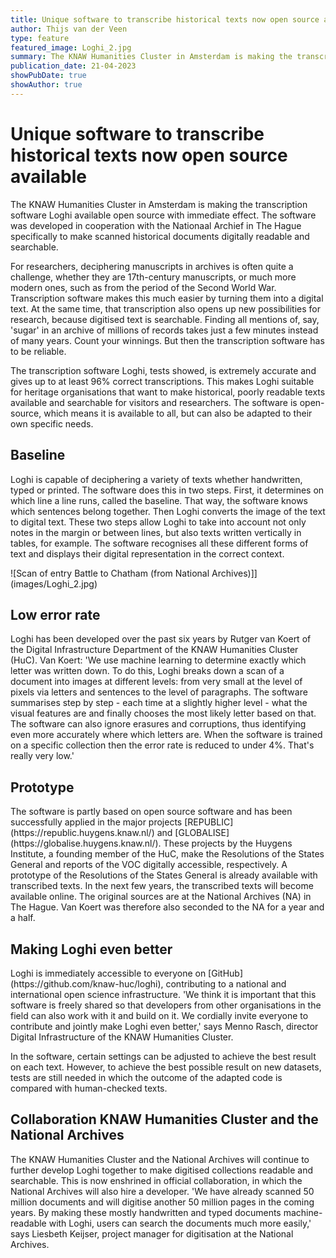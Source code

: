```yaml
---
title: Unique software to transcribe historical texts now open source available
author: Thijs van der Veen
type: feature
featured_image: Loghi_2.jpg
summary: The KNAW Humanities Cluster in Amsterdam is making the transcription software Loghi available open source with immediate effect. The software was developed in cooperation with the Nationaal Archief in The Hague specifically to make scanned historical documents digitally readable and searchable.
publication_date: 21-04-2023
showPubDate: true
showAuthor: true
---
```


<h1>Unique software to transcribe historical texts now open source available</h1>

The KNAW Humanities Cluster in Amsterdam is making the transcription software Loghi available open source with immediate effect. The software was developed in cooperation with the Nationaal Archief in The Hague specifically to make scanned historical documents digitally readable and searchable.

For researchers, deciphering manuscripts in archives is often quite a challenge, whether they are 17th-century manuscripts, or much more modern ones, such as from the period of the Second World War. Transcription software makes this much easier by turning them into a digital text. At the same time, that transcription also opens up new possibilities for research, because digitised text is searchable. Finding all mentions of, say, 'sugar' in an archive of millions of records takes just a few minutes instead of many years. Count your winnings. But then the transcription software has to be reliable.

The transcription software Loghi, tests showed, is extremely accurate and gives up to at least 96% correct transcriptions. This makes Loghi suitable for heritage organisations that want to make historical, poorly readable texts available and searchable for visitors and researchers. The software is open-source, which means it is available to all, but can also be adapted to their own specific needs.

<h2>Baseline</h2>
Loghi is capable of deciphering a variety of texts whether handwritten, typed or printed. The software does this in two steps. First, it determines on which line a line runs, called the baseline. That way, the software knows which sentences belong together. Then Loghi converts the image of the text to digital text. These two steps allow Loghi to take into account not only notes in the margin or between lines, but also texts written vertically in tables, for example. The software recognises all these different forms of text and displays their digital representation in the correct context.

![Scan of entry Battle to Chatham (from National Archives)]](images/Loghi_2.jpg)

<h2>Low error rate</h2>
Loghi has been developed over the past six years by Rutger van Koert of the Digital Infrastructure Department of the KNAW Humanities Cluster (HuC). Van Koert: 'We use machine learning to determine exactly which letter was written down. To do this, Loghi breaks down a scan of a document into images at different levels: from very small at the level of pixels via letters and sentences to the level of paragraphs. The software summarises step by step - each time at a slightly higher level - what the visual features are and finally chooses the most likely letter based on that. The software can also ignore erasures and corruptions, thus identifying even more accurately where which letters are. When the software is trained on a specific collection then the error rate is reduced to under 4%. That's really very low.'

<h2>Prototype</h2>
The software is partly based on open source software and has been successfully applied in the major projects [REPUBLIC](https://republic.huygens.knaw.nl/) and [GLOBALISE](https://globalise.huygens.knaw.nl/). These projects by the Huygens Institute, a founding member of the HuC, make the Resolutions of the States General and reports of the VOC digitally accessible, respectively. A prototype of the Resolutions of the States General is already available with transcribed texts. In the next few years, the transcribed texts will become available online. The original sources are at the National Archives (NA) in The Hague. Van Koert was therefore also seconded to the NA for a year and a half.

<h2>Making Loghi even better</h2>
Loghi is immediately accessible to everyone on [GitHub](https://github.com/knaw-huc/loghi), contributing to a national and international open science infrastructure. 'We think it is important that this software is freely shared so that developers from other organisations in the field can also work with it and build on it. We cordially invite everyone to contribute and jointly make Loghi even better,' says Menno Rasch, director Digital Infrastructure of the KNAW Humanities Cluster.

In the software, certain settings can be adjusted to achieve the best result on each text. However, to achieve the best possible result on new datasets, tests are still needed in which the outcome of the adapted code is compared with human-checked texts.

<h2>Collaboration KNAW Humanities Cluster and the National Archives</h2>
The KNAW Humanities Cluster and the National Archives will continue to further develop Loghi together to make digitised collections readable and searchable. This is now enshrined in official collaboration, in which the National Archives will also hire a developer. 'We have already scanned 50 million documents and will digitise another 50 million pages in the coming years. By making these mostly handwritten and typed documents machine-readable with Loghi, users can search the documents much more easily,' says Liesbeth Keijser, project manager for digitisation at the National Archives.
